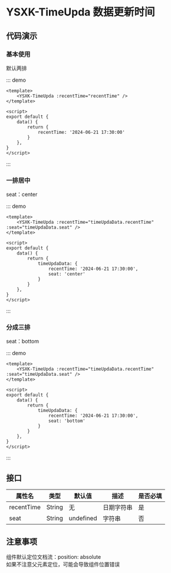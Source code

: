 # YSXK-TimeUpda 数据更新时间

## 代码演示

### 基本使用

默认两排

::: demo
``` vue
<template>
    <YSXK-TimeUpda :recentTime="recentTime" />
</template>

<script>
export default {
    data() {
        return {
            recentTime: '2024-06-21 17:30:00'
        }
    },
}
</script>
```
:::

### 一排居中

seat：center

::: demo
``` vue
<template>
    <YSXK-TimeUpda :recentTime="timeUpdaData.recentTime" :seat="timeUpdaData.seat" />
</template>

<script>
export default {
    data() {
        return {
            timeUpdaData: {
                recentTime: '2024-06-21 17:30:00',
                seat: 'center'
            }
        }
    },
}
</script>
```
:::

### 分成三排

seat：bottom

::: demo
``` vue
<template>
    <YSXK-TimeUpda :recentTime="timeUpdaData.recentTime" :seat="timeUpdaData.seat" />
</template>

<script>
export default {
    data() {
        return {
            timeUpdaData: {
                recentTime: '2024-06-21 17:30:00',
                seat: 'bottom'
            }
        }
    },
}
</script>
```
:::

## 接口

| 属性名 | 类型 | 默认值 | 描述 | 是否必填 |
| --- | --- | --- | --- | --- |
| recentTime | String | 无 | 日期字符串 | 是 |
| seat | String | undefined | 字符串 | 否 |

## 注意事项

组件默认定位文档流：position: absolute
<br />
如果不注意父元素定位，可能会导致组件位置错误